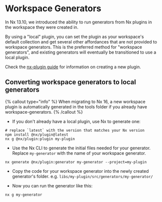 # Workspace Generators

In Nx 13.10, we introduced the ability to run generators from Nx plugins in the workspace they were created in.

By using a "local" plugin, you can set the plugin as your workspace's default collection and get several other affordances that are not provided to workspace generators. This is the preferred method for "workspace generators", and existing generators will eventually be transitioned to use a local plugin.

Check the [nx-plugin guide](/packages/plugin) for information on creating a new plugin.

## Converting workspace generators to local generators

{% callout type="info" %}
When migrating to Nx 16, a new workspace plugin is automatically generated in the tools folder if you already have workspace-generators.
{% /callout %}

- If you don't already have a local plugin, use Nx to generate one:

```shell
# replace `latest` with the version that matches your Nx version
npm install @nx/plugin@latest
nx g @nx/plugin:plugin my-plugin
```

- Use the Nx CLI to generate the initial files needed for your generator. Replace `my-generator` with the name of your workspace generator.

```shell
nx generate @nx/plugin:generator my-generator --project=my-plugin
```

- Copy the code for your workspace generator into the newly created generator's folder. e.g. `libs/my-plugin/src/generators/my-generator/`

- Now you can run the generator like this:

```shell
nx g my-generator
```
